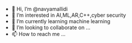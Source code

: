 - 👋 Hi, I’m @navyamallidi
- 👀 I’m interested in AI,ML,AR,C++,cyber security
- 🌱 I’m currently learning machine learning
- 💞️ I’m looking to collaborate on ...
- 📫 How to reach me ...

<!---
navyamallidi/navyamallidi is a ✨ special ✨ repository because its `README.md` (this file) appears on your GitHub profile.
You can click the Preview link to take a look at your changes.
--->
